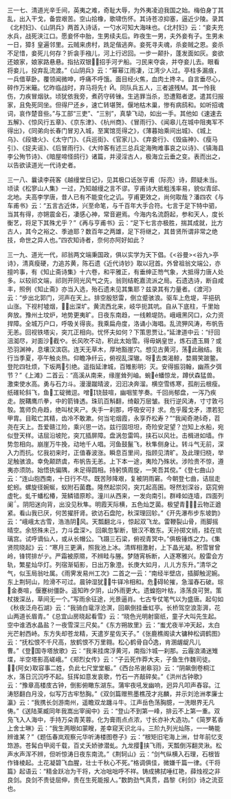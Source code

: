 <!-- { "loadSidebar": true } -->
三一七、清道光辛壬间，英夷之难，奇耻大辱，为外夷凌迫我国之始。梅伯身丁其乱，出入干戈，备尝艰苦。空山拾橡，歌啸伤怀。其诗苍凉抑塞，逼近少陵。录其《北村妇》、《山阴兵》两首入诗话，一勺水可知大海味也。《北村妇》云：“妾夫充水兵，战死浃江口。愿妾怀中胎，生男续夫后。昨夜生一男，夫外妾有子。生男未一日，獐犭皇遍邻里。云贼来虏村，跣足偕逃奔。妾死寻夫魂，杀妾贼之恩。妾杀不足惜，妾死儿何存？折衾手襁儿，河上行迟回。一步一颠扑，蓬发面如灰。妾欲还娘家，娘家路悬悬。指拈双银，招手河ヂ船。刁民来夺衾，并夺妾儿去。眼看将妾儿，投弃乱流渡。”《山阴兵》云：“幂幂江雨凄，江湾少人过。亭柱多漏痕，一兵借草卧。覆领闻微呻，呼痛不呼饿。面目经火焦，血肉土搀ネ。自言垂尽心，碎作万米簸。忆昨临战时，弃马将先忄Й。同队兵五人，三者遽残М。其一怜我伤，力疾冒烟驮。顷犹依我旁，煮药守砖锉。生逃罪当杀，恐遭黠者逻。遣其归报家，且免死同坐。但得尸还乡，速亡转堪贺。偃地枯木巢，惨有病鸱和。如听招魂词，哀作楚音些。”与工部“三吏”、“三别”，真挚飞动，如出一手。其他如《速速去五解》、《惊风行五章》、《京东津》、《杭州商》、《冒雨行》、《闻皋儿在城中阻夷军不得出》，《同弟向长春门冒刃入城，至寓馆觅得之》，《薄暮始乘间出城》、《城上乌》、《段塘火》、《太守门》、《兵巡街》、《官家儿》、《弃妾行》、《毁庙神》、《瘦马引》、《捉夫谣》、《后冒雨行》、《大帅客有述三总兵定海殉难事哀之以诗》、《镇海县李公殉节诗》、《暗屋啼怪鸱行》诸篇，并浸淫古人，极海立云垂之变。表而出之，以告欲读道光一代诗史者。

三一八、曩读李莼客《越缦堂日记》，见其极口诋张亨甫（际亮）诗，颇疑未当。顷读《松寥山人集》一过，乃知越缦之言不谬。亨甫诗大抵粗浅率易，貌似青邱、北地。夫高李学唐，昔人已有不能变化之讥。亨甫更效之，尚何取哉？潘四农《与车甫书》云：“五言古近体，兴至命笔，与千百年大手合符。七言于足下特中驷，当其有得，亦锵震金石，凄感心神，常音避焉。今海内名流蔚起，参和天人，度长衡艺，将足下其殊尤乎？”《再与亨甫书》云：“足下七言亦极胜，揣其成就，比方古人，其今之裕之、季迪耶？数百年之两雄，足下将继之，其昔贤所谓非常之绝技，命世之异人也。”四农知诗者，奈何亦阿好如此？

三一九、道光一代，祁翁两文端秉国政，俱以实学为天下倡。《<谷曼><谷九>亭诗》，清真瘦硬，力追苏黄，陈石遗《近代诗钞》取以冠首。外曾祖翁文端公，亦擅吟事，有《知止斋诗集》十六卷，和平雅正，有垂绅正笏气象，大抵得力唐人处多。以较祁文端，祁则开同光风气之先，翁则结乾嘉流派之局。石遗选诗，断自咸丰，照例《知止斋》亦当入选，殆石遗未见其集耶？兹录其有力量者。《渡河》云：“步出北郭门，河声在天上。排空殷怒雷，倒立蹙骇浪。驱车上危堤，平挹矾山涨。下视村墟烟，出深圹。黄流西北来，岐华扼其吭。自从下底柱，千里始奔放。豫州土坟炉，地势更夷旷。日夜东南趋，一线赖堤防。峨峨黑冈口，众力资捍障。全城万户口，呼吸关得丧。我乘扁舟度，洛诵小海唱。乱流狎风涛，布帆告无恙。回视铁塔尖，突兀正相向。忧怀夫如何？下策思贾让。”延津道中云：“纡回沮洳尽，对面沙截や。长风吹不动，积此太始雪。得毋娲皇世，炼石遗玉屑？或恐羽渊神，息壤汉滨窃。连天无草木，厚地豁崖穴。想见古黄河，荡此融结。我行当季夏，亭午触炎热。仰瞻净纤云，俯视乱深辙。呀去类渴鲸，婺屑笑跛鳖。登陀四牡烦，下坂两引绝。遥指延津城，百雉影明氵灭。安得振羽翰，幽燕夕弭节？”《上滩》二首云：“高溪从南来，缘崖耸列岫。蜿蟠惊龙，蹲伏森猛兽。激束使水高。勇与石力斗。漫漫蹴晴波，汩汩决奔溜。横空雪练寒，孤削云根瘦。纸碓轮斜飞，鱼工碇微逗。噌铙鼓喧，幽咽笙竽奏。千回尚郁盘，一泻乃疾走。脱鞲鹰爪拳，中的箭锋透。珠玑百斛翻，绮觳万层皱。我行逆风涛，寸寸敦弓彀。篙师负舟趋，绝叫杖夹ㄕ。失手一刹那，呼吸安可扌求。危乎履戈矛，漂若犯甲胄。目眩亡其精，齿冷不敢漱。何当宅烟霞，永享乔松寿？”“我闻奇滟奇，苕尧在天上。吾爱赣江险，乘兴思一访。兹行固坦坦，奇险安足望？岂知上水船，宛似登天样。诘屈沿坡陀，突兀插屏障。盘涡忽雷鸣，挟石以风壮。击楫进如墙。作势忽相向。崩崖万牛挽，动地千人唱。河鱼鼓鬣飞，秋隼侧身让。转斗气无前，深入力而抗。忆我初来时，正值春波涨。瞬息百里间，指顾见清旷。及此理归桡，举足触骇浪。幸免颠跻虞，布帆告无恙。上下本一途，夷险乃殊状。涉险贵不惊，遵夷亦须防。始悟执偏隅，未足得圆相。持躬慎周旋，一笑吾其傥。”《登七曲山》云：“连山抱西南，十日行不尽。既苦陟降艰，复被阴雨窘。今朝登七曲，诘屈走蛇蚓。螺旋径婉蜒，蚁附石菌蠢。隆然起崇冈，突兀起高囷。呀然划深谷，窈窕俯虚牝。虬干蟠松椿，笼鳞错原畛。潼川从西来，一发向南引。群峰如连墙，四面列阑。阴阳迷向背，出没见秋隼。明霞天际横，五色灿芝菌。极望青，云物正遒紧。看山我已厌，何苦擢肝肾。欲访石盘陀，秋深理回轸。”《开先瀑布步东坡韵》云：“峨峨太古雪，浩浩阴风。天瓢翻北斗，惊起双飞龙。雷鞭裂山骨，雨脚摇晴空。余怒殊未己，力斗盘深。回飙忽掣断，银汉不敢东。天孙掷文绡，挂在琉璃宫。试呼谪仙人，或从长帽公。飞蹑三石梁，俯视青冥中。”俱极锤炼之力。《集贤院晓起》云：“寒月三更满，照我池上冰。清辉相激射，上下晶光凝。积雪冒曾岭，锋锷排がテ。严霜被原隰，不辨畦与塍。梦随宵柝断，人逐寒雅兴。殷雷会方轨，繁星灿华灯。列宿渐韬影，日出万象澄。长庚大如月，ㄦㄦ方东升。”清华之气，似玉局翁吐属。《雨霁发易州工次》二首之一云：“南经半壁店，插脚触泥婉。东上荆轲山，险滑不可过。晨钟湿犹，牛铎冷相和。危碍轮摧，急溜舂石破。琮金奏喧，偃蹇树僵卧。遥知昨夕阴，山外雨更大。遗蝗抱叶枯，涤荡良可贺。策杖拨深丛，草间无一个。”写雨余征途，光景逼肖。七古专仗笔气以为盛唐。起句如《秋夜泛舟石湖》云：“我骑白鼋浮沧溟，回飙倒挂垂虹亭。长桥驾空浪澎湃，花山两道长眉青。”《总宜山房晓起看雪》云：“晓色光明射窗纸，童子大叫先生起。空中谁洒水晶盐？一夜雪深三尺矣。”《东方朔故里》云：“蚩尤夜半冲天起，太白光芒射西峙。东方失却苍龙精，天遣岁星佐天子。”《张鹿樵阁读大镛种松调鹤图》云：“抚松恨不千尺高，放鹤恨不万里翱。松心鹤骨自逸，肯溷龌龊凡儿曹。”《登国寺塔放歌》云：“我来挂席浮黄河，南指汴城一刹那。云霾浪涌迷雉堞，半空塔影高嵯峨。”《郑烈女传》云：“子云死作莽大夫，子鱼生作魏司徒。{阿女}取容事二姓，负此七尺堂堂躯。”《西台吊谢皋羽》云：“阴飙倒卷桐江水，落日沉沉呼不起。狂挥如意发哀歌，竹石一齐敲碎矣。”《洪州古钟歌》云：“豫章高楼庋古钟，倒影俯瞰东湖东。蒲牢夜吼发幽响，迥异凡叩声舂容。江涛怒翻白月没，似写万古牢愁胸。”《双剑篇赠熊墨樵茂才兆麟，并示刘沧洲孝廉士瀛》云：“我携长剑游南州，遥瞻双龙躔斗牛。江声岳色荡胸臆，一洗眼界无凡俦。”《送陆莱臧同年我嵩出宰闽中》云：“登山不到第一峰，排云不上第一重。双凫飞入人海中，手持万朵青芙蓉。化为膏雨点点浓，寸长亦补大造功。”《简罗茗香上舍士琳》云：“我生两眼如蒙瞍，差幸窥天识北斗。三阶九列光灿陈，一一畴能辨谁某？”《题伍春岚观察元华听涛楼图卷子》云：“根矩旧宅海上洲，廿年前忆支筇游。苍髯白甲阅千载，百丈夭娇骖潜虬。九龙撄挟飞雨，天瓢倒泻翻灵湫。松声水声浑不辨，但听惊涛日夜东南流。”《荆轲山》云：“剑气纵横入石理，石根皆作锋棱起。土花凝碧飞血腥，壮士千秋心不死。”格调俱佳，微嫌千篇一律。《干将篇》起语云：“精金跃冶为干将，大冶咄咄呼不祥。铸成拂拭唾红艳，薛烛视之非良剑。良剑不贵徒屈伸，贵在生死能报人。”数韵劲气真贯，昌黎《利剑》诗之流亚也。

